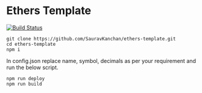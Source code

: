 # Ethers Template
[![Build Status](https://travis-ci.com/SauravKanchan/ethers-template.svg?token=2yjAythLGDwdY1XXtyDa&branch=master)](https://travis-ci.com/SauravKanchan/ethers-template)

```shell script
git clone https://github.com/SauravKanchan/ethers-template.git
cd ethers-template
npm i
```
In config.json replace name, symbol, decimals as per your requirement and run the below script.
```shell script
npm run deploy
npm run build
``` 
